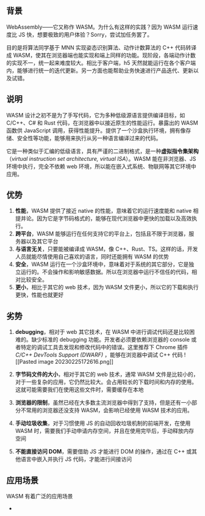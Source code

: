 ## 背景

WebAssembly——它又称作 WASM。为什么有这样的实践？因为 WASM 运行速度比 JS 快，想要极致的用户体验？Sorry，尝试加任务罢了。

目的是将算法同学基于 MNN 实现姿态识别算法、动作计数算法的 C++ 代码转译成 WASM，使其在浏览器端也能实现和端上同样的功能。现阶段，各端动作计数的实现不一，统一起来难度较大。相比于客户端，h5 天然就能运行在各个客户端内，能够进行统一的迭代更新。另一方面也能帮助业务快速进行产品迭代、更新以及试错。

## 说明

WASM 设计之初不是为了手写代码，它为多种低级源语言提供编译目标，如 C/C++、C# 和 Rust 代码，在浏览器中以接近原生的性能运行。暴露出的 WASM 函数供 JavaScript 调用，获得性能提升。提供了一个沙盒执行环境，拥有像存储、安全性等功能，能够用来执行从另一种语言编译过来的代码。

它是一种类似于汇编的低级语言，具有严谨的二进制格式，是一种**虚拟指令集架构**（*virtual instruction set architecture, virtual ISA*）。WASM 能在非浏览器、JS 环境中执行，完全不依赖 web 环境，所以能在嵌入式系统、物联网等其它环境中应用。

## 优势

1. **性能**，WASM 提供了接近 native 的性能，意味着它的运行速度能和 native 相提并论。因为它是字节码格式的，能够在现代浏览器中更快的加载以及高效执行。
2. **跨平台**，WASM 能够运行在任何支持它的平台上，包括且不限于浏览器，服务器以及其它平台
3. **与语言无关**，只要能被编译成 WASM，像 C++、Rust、TS。这样的话，开发人员就能尽情使用自己喜欢的语言，同时还能拥有 WASM 的优势
4. **安全**，WASM 运行在一个沙盒环境中，意味着对于系统的其它部分，它是独立运行的。不会操作和影响敏感数据。所以在浏览器中运行不信任的代码，相对比较安全。
5. **更小**，相比于其它的 web 技术，因为 WASM 文件更小，所以它的下载和执行更快，性能也就更好

## 劣势

1. **debugging**，相对于 web 其它技术，在 WASM 中进行调试代码还是比较困难的。缺少标准的 debugging 功能。开发者必须要依赖浏览器的 console 或者特定的调试工具去发现和修改代码中的错误。这里推荐下 Chrome 插件 *C/C++ DevTools Support (DWARF)* ，能够在浏览器中调试 C++ 代码
   ![[Pasted image 20230225172616.png]]

 2. **字节码文件的大小**，相对于其它的 web 技术，通常 WASM 文件是比较小的，对于一些复杂的应用，它仍然比较大。会占用较长的下载时间和内存的使用。这就可能需要我们在使用这些文件时，需要缓存在本地
3. **浏览器的限制**，虽然已经在大多数主流浏览器中得到了支持，但是还有一小部分不常用的浏览器还没支持 WASM，会影响已经使用 WASM 技术的应用。
4. **手动垃圾收集**，对于习惯使用 JS 的自动回收垃圾机制的前端开发，在使用 WASM 时，需要我们手动申请内存空间，并且在使用完毕后，手动释放内存空间
5. **不能直接访问 DOM**，需要借助 JS 才能进行 DOM 的操作，通过在 C++ 或其他语言中嵌入并执行 JS 代码，才能进行间接访问

## 应用场景

WASM 有着广泛的应用场景

- 